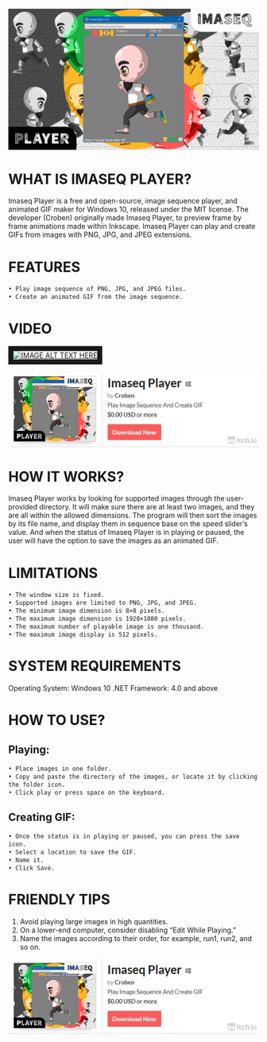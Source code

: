 ![Cover](images/imaseq-player-cover.png)

# WHAT IS IMASEQ PLAYER?

Imaseq Player is a free and open-source, image sequence player, and animated GIF maker for Windows 10, released under the MIT license. The developer (Croben) originally made Imaseq Player, to preview frame by frame animations made within Inkscape. Imaseq Player can play and create GIFs from images with PNG, JPG, and JPEG extensions.


# FEATURES

    • Play image sequence of PNG, JPG, and JPEG files.
    • Create an animated GIF from the image sequence.


# VIDEO

<a href="http://www.youtube.com/watch?feature=player_embedded&v=UIddIYoGnCE" target="_blank"><img src="http://img.youtube.com/vi/UIddIYoGnCE/0.jpg" 
alt="IMAGE ALT TEXT HERE" width="853" height="480" border="10" /></a>


[![DOWNLOAD](images/imaseq-player-download.png)](https://croben.itch.io/imaseq-player/purchase?popup=1)


# HOW IT WORKS?

Imaseq Player works by looking for supported images through the user-provided directory. It will make sure there are at least two images, and they are all within the allowed dimensions. The program will then sort the images by its file name, and display them in sequence base on the speed slider’s value. And when the status of Imaseq Player is in playing or paused, the user will have the option to save the images as an animated GIF.


# LIMITATIONS

    • The window size is fixed.
    • Supported images are limited to PNG, JPG, and JPEG.
    • The minimum image dimension is 8×8 pixels.
    • The maximum image dimension is 1920×1080 pixels.
    • The maximum number of playable image is one thousand.
    • The maximum image display is 512 pixels.


# SYSTEM REQUIREMENTS

Operating System: Windows 10
.NET Framework: 4.0 and above


# HOW TO USE?

## Playing:
    • Place images in one folder.
    • Copy and paste the directory of the images, or locate it by clicking the folder icon.
    • Click play or press space on the keyboard.

## Creating GIF:
    • Once the status is in playing or paused, you can press the save icon. 
    • Select a location to save the GIF.
    • Name it.
    • Click Save.


# FRIENDLY TIPS

1. Avoid playing large images in high quantities.
2. On a lower-end computer, consider disabling “Edit While Playing.”
3. Name the images according to their order, for example, run1, run2, and so on.

[![DOWNLOAD](images/imaseq-player-download.png)](https://croben.itch.io/imaseq-player/purchase?popup=1)
